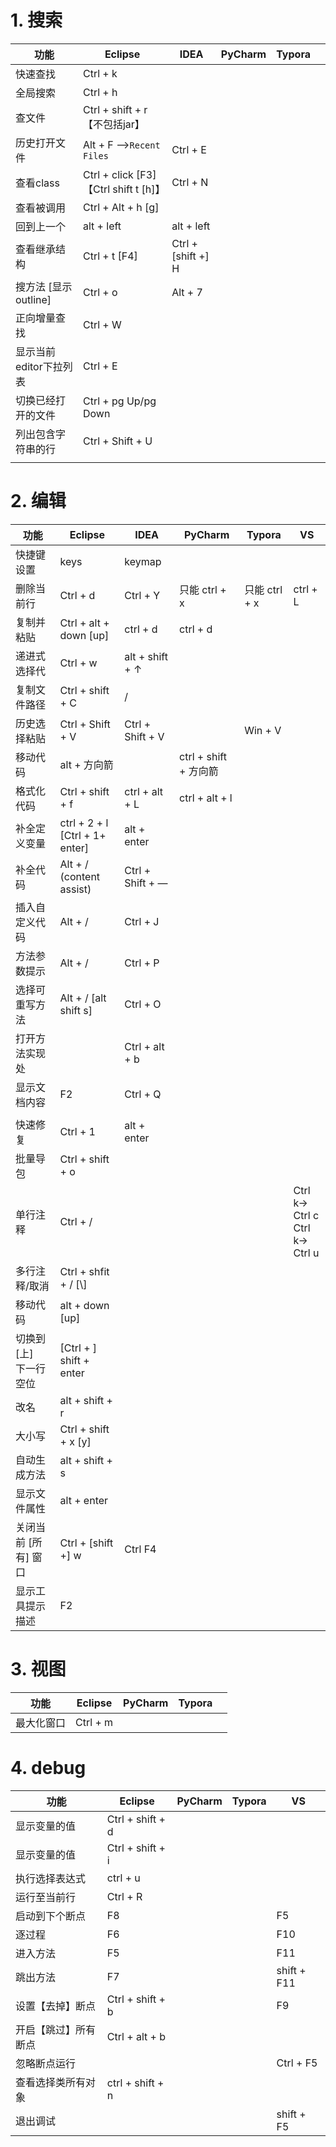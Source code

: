 # 1. 搜索
| 功能                   | Eclipse                                | IDEA              | PyCharm | Typora |      |
| ---------------------- | -------------------------------------- | ----------------- | ------- | ------ | ---- |
| 快速查找               | Ctrl + k                               |                   |         |        |      |
| 全局搜索               | Ctrl + h                               |                   |         |        |      |
| 查文件                 | Ctrl + shift + r 【不包括jar】         |                   |         |        |      |
| 历史打开文件           | Alt + F -->`Recent Files`              | Ctrl + E          |         |        |      |
| 查看class              | Ctrl + click [F3] 【Ctrl shift t [h]】 | Ctrl + N          |         |        |      |
| 查看被调用             | Ctrl + Alt + h [g]                     |                   |         |        |      |
| 回到上一个             | alt + left                             | alt + left        |         |        |      |
| 查看继承结构           | Ctrl + t [F4]                          | Ctrl +[shift +] H |         |        |      |
| 搜方法 [显示outline]   | Ctrl + o                               | Alt + 7           |         |        |      |
| 正向增量查找           | Ctrl + W                               |                   |         |        |      |
| 显示当前editor下拉列表 | Ctrl + E                               |                   |         |        |      |
| 切换已经打开的文件     | Ctrl + pg Up/pg Down                   |                   |         |        |      |
| 列出包含字符串的行     | Ctrl + Shift + U                       |                   |         |        |      |
|                        |                                        |                   |         |        |      |

# 2. 编辑

| 功能                        | Eclipse                              | IDEA             | PyCharm               | Typora        | VS                                   |
| --------------------------- | ------------------------------------ | ---------------- | --------------------- | ------------- | ------------------------------------ |
| 快捷键设置                  | keys                                 | keymap           |                       |               |                                      |
| 删除当前行                  | Ctrl + d                             | Ctrl + Y         | 只能 ctrl + x         | 只能 ctrl + x | ctrl + L                             |
| 复制并粘贴                  | Ctrl + alt + down [up]               | ctrl + d         | ctrl + d              |               |                                      |
| 递进式选择代                | Ctrl + w                             | alt + shift +  ↑ |                       |               |                                      |
| 复制文件路径                | Ctrl + shift + C                     | /                |                       |               |                                      |
| 历史选择粘贴                | Ctrl + Shift + V                     | Ctrl + Shift + V |                       | Win + V       |                                      |
| 移动代码                    | alt + 方向箭                         |                  | ctrl + shift + 方向箭 |               |                                      |
| 格式化代码                  | Ctrl + shift + f                     | ctrl + alt + L   | ctrl + alt + l        |               |                                      |
| 补全定义变量                | ctrl + 2 + l <br />[Ctrl + 1+ enter] | alt + enter      |                       |               |                                      |
| 补全代码                    | Alt + / (content assist)             | Ctrl + Shift + — |                       |               |                                      |
| 插入自定义代码              | Alt + /                              | Ctrl + J         |                       |               |                                      |
| 方法参数提示                | Alt + /                              | Ctrl + P         |                       |               |                                      |
| 选择可重写方法              | Alt + / [alt shift s]                | Ctrl + O         |                       |               |                                      |
| 打开方法实现处              |                                      | Ctrl + alt + b   |                       |               |                                      |
| 显示文档内容                | F2                                   | Ctrl + Q         |                       |               |                                      |
|                             |                                      |                  |                       |               |                                      |
| 快速修复                    | Ctrl + 1                             | alt + enter      |                       |               |                                      |
| 批量导包                    | Ctrl + shift + o                     |                  |                       |               |                                      |
| 单行注释                    | Ctrl + /                             |                  |                       |               | Ctrl k-> Ctrl c<br />Ctrl k-> Ctrl u |
| 多行注释/取消               | Ctrl + shfit + / [\\]                |                  |                       |               |                                      |
| 移动代码                    | alt + down [up]                      |                  |                       |               |                                      |
| 切换到 [上]<br />下一行空位 | [Ctrl + ] shift + enter              |                  |                       |               |                                      |
| 改名                        | alt + shift + r                      |                  |                       |               |                                      |
| 大小写                      | Ctrl + shift + x [y]                 |                  |                       |               |                                      |
| 自动生成方法                | alt + shift + s                      |                  |                       |               |                                      |
| 显示文件属性                | alt + enter                          |                  |                       |               |                                      |
| 关闭当前 [所有] 窗口        | Ctrl + [shift +] w                   | Ctrl F4          |                       |               |                                      |
| 显示工具提示描述            | F2                                   |                  |                       |               |                                      |

# 3. 视图
| 功能       | Eclipse  | PyCharm | Typora |      |
| ---------- | -------- | ------- | ------ | ---- |
| 最大化窗口 | Ctrl + m |         |        |      |

# 4. debug
| 功能       | Eclipse  | PyCharm | Typora | VS |
| ---------- | -------- | ------- | ------ | ---- |
| 显示变量的值 | Ctrl + shift + d |  |  | |
| 显示变量的值 | Ctrl + shift + i | | | |
| 执行选择表达式 | ctrl + u | | | |
| 运行至当前行 | Ctrl + R | | | |
| 启动到下个断点 | F8 | | | F5 |
| 逐过程 | F6 | | | F10 |
| 进入方法 | F5 | | | F11 |
| 跳出方法 | F7 | | | shift + F11 |
| 设置【去掉】断点 | Ctrl + shift + b |         |        | F9 |
| 开启【跳过】所有断点 | Ctrl + alt + b | | |  |
|忽略断点运行||||Ctrl + F5|
|查看选择类所有对象|ctrl + shift + n||||
|退出调试||||shift + F5|
